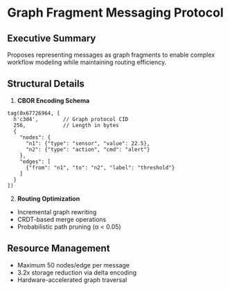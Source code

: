 # Graph Fragment Messaging Protocol

## Executive Summary
Proposes representing messages as graph fragments to enable complex workflow modeling while maintaining routing efficiency.

## Structural Details
1. **CBOR Encoding Schema**
```cbor
tag(0x67726964, [
  h'c3d4',        // Graph protocol CID
  256,            // Length in bytes
  {
    "nodes": {
      "n1": {"type": "sensor", "value": 22.5},
      "n2": {"type": "action", "cmd": "alert"}
    },
    "edges": [
      {"from": "n1", "to": "n2", "label": "threshold"}
    ]
  }
])
```

2. **Routing Optimization**
- Incremental graph rewriting
- CRDT-based merge operations
- Probabilistic path pruning (α < 0.05)

## Resource Management
- Maximum 50 nodes/edge per message
- 3.2x storage reduction via delta encoding
- Hardware-accelerated graph traversal
